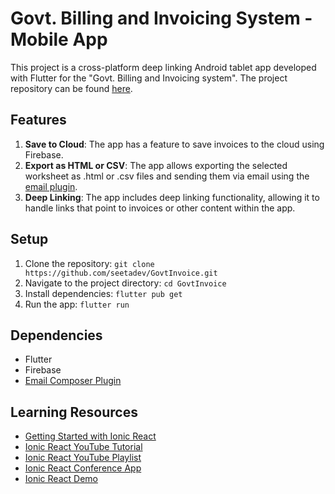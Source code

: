 # Govt. Billing and Invoicing System - Mobile App

This project is a cross-platform deep linking Android tablet app developed with Flutter for the "Govt. Billing and Invoicing system". The project repository can be found [here](https://github.com/seetadev/GovtInvoice).

## Features

1. **Save to Cloud**: The app has a feature to save invoices to the cloud using Firebase.
2. **Export as HTML or CSV**: The app allows exporting the selected worksheet as .html or .csv files and sending them via email using the [email plugin](https://github.com/EinfachHans/capacitor-email-composer).
3. **Deep Linking**: The app includes deep linking functionality, allowing it to handle links that point to invoices or other content within the app.

## Setup

1. Clone the repository: `git clone https://github.com/seetadev/GovtInvoice.git`
2. Navigate to the project directory: `cd GovtInvoice`
3. Install dependencies: `flutter pub get`
4. Run the app: `flutter run`

## Dependencies

- Flutter
- Firebase
- [Email Composer Plugin](https://github.com/EinfachHans/capacitor-email-composer)

## Learning Resources

- [Getting Started with Ionic React](https://ionicframework.com/react)
- [Ionic React YouTube Tutorial](https://www.youtube.com/watch?v=xn-qpnT2n3Q)
- [Ionic React YouTube Playlist](https://www.youtube.com/watch?v=WugT638KS3Q&list=PLYxzS__5yYQlhvyLXSKhv4oAvl06MInSE)
- [Ionic React Conference App](https://github.com/ionic-team/ionic-react-conference-app)
- [Ionic React Demo](https://stackblitz.com/edit/ionic-react-demo?file=index.js)


